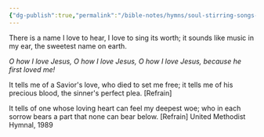 ```yaml
---
{"dg-publish":true,"permalink":"/bible-notes/hymns/soul-stirring-songs-and-hymns/o-how-i-love-jesus/","title":"O How I Love Jesus"}
---
```



There is a name I love to hear,
I love to sing its worth;
it sounds like music in my ear,
the sweetest name on earth.

*O how I love Jesus,
O how I love Jesus,
O how I love Jesus,
because he first loved me!*

It tells me of a Savior's love,
who died to set me free;
it tells me of his precious blood,
the sinner's perfect plea. [Refrain]

It tells of one whose loving heart
can feel my deepest woe;
who in each sorrow bears a part
that none can bear below. [Refrain]
United Methodist Hymnal, 1989